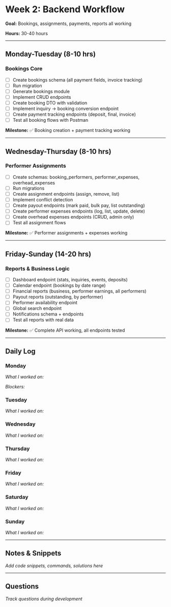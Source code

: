 # Week 2: Backend Workflow

**Goal:** Bookings, assignments, payments, reports all working

**Hours:** 30-40 hours

---

## Monday-Tuesday (8-10 hrs)

### Bookings Core

- [ ]  Create bookings schema (all payment fields, invoice tracking)
- [ ]  Run migration
- [ ]  Generate bookings module
- [ ]  Implement CRUD endpoints
- [ ]  Create booking DTO with validation
- [ ]  Implement inquiry → booking conversion endpoint
- [ ]  Create payment tracking endpoints (deposit, final, invoice)
- [ ]  Test all booking flows with Postman

**Milestone:** ✅ Booking creation + payment tracking working

---

## Wednesday-Thursday (8-10 hrs)

### Performer Assignments

- [ ]  Create schemas: booking_performers, performer_expenses, overhead_expenses
- [ ]  Run migrations
- [ ]  Create assignment endpoints (assign, remove, list)
- [ ]  Implement conflict detection
- [ ]  Create payout endpoints (mark paid, bulk pay, list outstanding)
- [ ]  Create performer expenses endpoints (log, list, update, delete)
- [ ]  Create overhead expenses endpoints (CRUD, admin only)
- [ ]  Test all assignment flows

**Milestone:** ✅ Performer assignments + expenses working

---

## Friday-Sunday (14-20 hrs)

### Reports & Business Logic

- [ ]  Dashboard endpoint (stats, inquiries, events, deposits)
- [ ]  Calendar endpoint (bookings by date range)
- [ ]  Financial reports (business, performer earnings, all performers)
- [ ]  Payout reports (outstanding, by performer)
- [ ]  Performer availability endpoint
- [ ]  Global search endpoint
- [ ]  Notifications schema + endpoints
- [ ]  Test all reports with real data

**Milestone:** ✅ Complete API working, all endpoints tested

---

## Daily Log

### Monday

*What I worked on:*

*Blockers:*

### Tuesday

*What I worked on:*

### Wednesday

*What I worked on:*

### Thursday

*What I worked on:*

### Friday

*What I worked on:*

### Saturday

*What I worked on:*

### Sunday

*What I worked on:*

---

## Notes & Snippets

*Add code snippets, commands, solutions here*

---

## Questions

*Track questions during development*